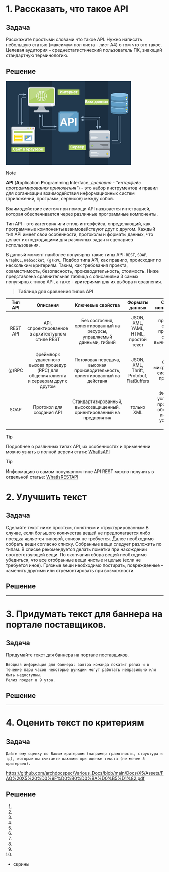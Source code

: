 # 1. Рассказать, что такое API
 
## Задача

Расскажите простыми словами что такое API. Нужно написать небольшую статью (максимум пол листа - лист А4) о том что это такое.
Целевая аудитория – среднестатистический пользователь ПК, знающий стандартную терминологию.

## Решение

![API](https://github.com/archdocspec/Various_Docs/blob/main/Docs/X5/Assets/skhema-rabota-api_lowres.png)
>[!NOTE]
>**API** (**A**pplication **P**rogramming **I**nterface, *дословно - "интерфейс программирования приложения"*) - это набор инструментов и правил для организации взаимодействия информационных систем (приложений, программ, сервисов) между собой.
>
>Взаимодействие систем при помощи API называется интеграцией, которая обеспечивается через различные программные компоненты.

Тип API - это категория или стиль интерфейса, определяющий, как программные компоненты взаимодействуют друг с другом.
Каждый тип API имеет свои особенности, протоколы и форматы данных, что делает их подходящими для различных задач и сценариев использования.

В данный момент наиболее популярны такие типы API: `REST`, `SOAP`, `GraphQL`, `WebSocket`, `(g)RPC`. 
Подбор типа API, как правило, происходит по нескольким критериям. Таким, как требования проекта, совместимость, безопасность, производительность, стоимость.
Ниже представлена сравнительная таблица с описаниями 3 самых популярных типов API, а таже - критериями для их выбора и сравнения.

>**Таблица для сравнения типов API**

| Тип API | Описания | Ключевые свойства | Форматы данных |  Сценарии использования | Протокол |
|:-------:|:-------:|:-------:|:-------:|:-------:|:-------:|
| REST API | API, спроектированное в архитектурном стиле REST | Без состояния, ориентированный на ресурсы, управляемый данными, гибкий | JSON, XML, YAML, HTML, простой текст |  Веб-приложения, облачные приложения, облачные вычислительные услуги | HTTP |
| (g)RPC | фреймворк удаленного вызова процедур (RPC) для общения клиента и серверам друг с другом | Потоковая передача, высокая производительность, ориентированный на действия | JSON, XML, Thrift, Protobuf, FlatBuffers | Сложные микросервисные системы, IoT-приложения | HTTP / 2 |
| SOAP | Протокол для создания API | Стандартизированный, высокозащищенный, ориентированный на предприятия | только XML |  Финансовые услуги, CRM-программное обеспечение, интеграция устаревших систем | На основе XML |

>[!TIP]
>Подробнее о различных типах API, их особенностях и применении можно узнать в полной версии стати:
[WhatIsAPI](https://github.com/archdocspec/featuredocumentation/blob/main/general_documentation/WhatIsAPI.md "Что такое API")

>[!TIP]
>Информацию о самом популярном типе API REST можно получить в отдельной статье:
>[WhatIsRESTAPI](https://github.com/archdocspec/featuredocumentation/blob/main/general_documentation/What_is_REST_API.md "Что такое REST API")

# 2. Улучшить текст

## Задача

Cделайте текст ниже простым, понятным и структурированным
В случае, если большого количества вещей не предполагается либо поездка является типовой, список не требуется. 
Далее необходимо собрать вещи согласно списку. Собранные вещи следует разложить по типам. 
В списке рекомендуется делать пометки при нахождении соответствующей вещи. 
По окончании сбора вещей необходимо убедиться, что все отобранные вещи чистые и целые (если не требуется иное). 
Грязные вещи необходимо постирать, поврежденные – заменить другими или отремонтировать при возможности.


## Решение

___


# 3. Придумать текст для баннера на портале поставщиков. 


## Задача

Придумайте текст для баннера на портале поставщиков. 

	Вводная информация для баннера: завтра команда покатит релиз и в течение пары часов некоторые функции могут работать неправильно или быть недоступны. 
	Релиз поедет в 9 утра.

 
## Решение


___

# 4. Оценить текст по критериям

## Задача
	Дайте ему оценку по Вашим критериям (например грамотность, структура и тд), которые вы считаете важными при оценке текста (не менее 5 критериев).
 https://github.com/archdocspec/Various_Docs/blob/main/Docs/X5/Assets/FAQ%20X5%20%D0%9F%D0%B0%D0%BA%D0%B5%D1%82.pdf

## Решение


1.
2.
3.
4.
5.
6.
7.
8.
9.
10.
  

+ скрины
